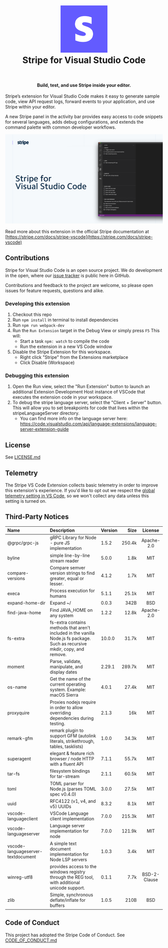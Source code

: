 <h1 align="center">
  <br>
    <img src="https://github.com/stripe/vscode-stripe/blob/master/resources/logo.png?raw=true" alt="logo" width="150">
  <br>
  Stripe for Visual Studio Code
  <br>
  <br>
</h1>

<h4 align="center">Build, test, and use Stripe inside your editor.</h4>

Stripe’s extension for Visual Studio Code makes it easy to generate sample code, view API request logs, forward events to your application, and use Stripe within your editor.

A new Stripe panel in the activity bar provides easy access to code snippets for several languages, adds debug configurations, and extends the command palette with common developer workflows.

![Stripe](resources/extension.png)

Read more about this extension in the official Stripe documentation at [https://stripe.com/docs/stripe-vscode](https://stripe.com/docs/stripe-vscode)

## Contributions

Stripe for Visual Studio Code is an open source project. We do development in the open, where our [issue tracker](https://github.com/stripe/vscode-stripe/issues) is public here in GitHub.

Contributions and feedback to the project are welcome, so please open issues for feature requests, questions and alike.

### Developing this extension

1. Checkout this repo
1. Run `npm install` in terminal to install dependencies
1. Run `npm run webpack-dev`
1. Run the `Run Extension` target in the Debug View or simply press `F5` This will:
   - Start a task `npm: watch` to compile the code
   - Run the extension in a new VS Code window
1. Disable the Stripe Extension for this workspace.
   - Right click "Stripe" from the Extensions marketplace
   - Click Disable (Workspace)

### Debugging this extension

1. Open the Run view, select the "Run Extension" button to launch an additional Extension Development Host instance of VSCode that executes the extension code in your workspace.
1. To debug the stripe language server, select the "Client + Server" button. This will allow you to set breakpoints for code that lives within the stripeLanguageServer directory.
   - You can find more info on the language server here: https://code.visualstudio.com/api/language-extensions/language-server-extension-guide

## License

See [LICENSE.md](LICENSE.md)

## Telemetry

The Stripe VS Code Extension collects basic telemetry in order to improve this extension's experience. If you'd like to opt out we respect the [global telemetry setting in VS Code](https://code.visualstudio.com/docs/getstarted/telemetry), so we won't collect any data unless this setting is turned on.

## Third-Party Notices

| Name                               | Description                                                                                                                  | Version |   Size |    License   |
| :--------------------------------- | :--------------------------------------------------------------------------------------------------------------------------- | :------ | -----: | :----------: |
| @grpc/grpc-js                      | gRPC Library for Node - pure JS implementation                                                                               | 1.5.2   | 250.4k |  Apache-2.0  |
| byline                             | simple line-by-line stream reader                                                                                            | 5.0.0   |   1.8k |      MIT     |
| compare-versions                   | Compare semver version strings to find greater, equal or lesser.                                                             | 4.1.2   |   1.7k |      MIT     |
| execa                              | Process execution for humans                                                                                                 | 5.1.1   |  25.1k |      MIT     |
| expand-home-dir                    | Expand ~/                                                                                                                    | 0.0.3   |   342B |      BSD     |
| find-java-home                     | Find JAVA_HOME on any system                                                                                                 | 1.2.2   |  12.8k |  Apache-2.0  |
| fs-extra                           | fs-extra contains methods that aren't included in the vanilla Node.js fs package. Such as recursive mkdir, copy, and remove. | 10.0.0  |  31.7k |      MIT     |
| moment                             | Parse, validate, manipulate, and display dates                                                                               | 2.29.1  | 289.7k |      MIT     |
| os-name                            | Get the name of the current operating system. Example: macOS Sierra                                                          | 4.0.1   |  27.4k |      MIT     |
| proxyquire                         | Proxies nodejs require in order to allow overriding dependencies during testing.                                             | 2.1.3   |    16k |      MIT     |
| remark-gfm                         | remark plugin to support GFM (autolink literals, strikethrough, tables, tasklists)                                           | 1.0.0   |  34.3k |      MIT     |
| superagent                         | elegant & feature rich browser / node HTTP with a fluent API                                                                 | 7.1.1   |  55.7k |      MIT     |
| tar-fs                             | filesystem bindings for tar-stream                                                                                           | 2.1.1   |  60.5k |      MIT     |
| toml                               | TOML parser for Node.js (parses TOML spec v0.4.0)                                                                            | 3.0.0   |  27.5k |      MIT     |
| uuid                               | RFC4122 (v1, v4, and v5) UUIDs                                                                                               | 8.3.2   |   8.1k |      MIT     |
| vscode-languageclient              | VSCode Language client implementation                                                                                        | 7.0.0   | 215.3k |      MIT     |
| vscode-languageserver              | Language server implementation for node                                                                                      | 7.0.0   | 121.9k |      MIT     |
| vscode-languageserver-textdocument | A simple text document implementation for Node LSP servers                                                                   | 1.0.3   |   3.4k |      MIT     |
| winreg-utf8                        | provides access to the windows registry through the REG tool, with additional unicode support.                               | 0.1.1   |   7.7k | BSD-2-Clause |
| zlib                               | Simple, synchronous deflate/inflate for buffers                                                                              | 1.0.5   |   210B |      BSD     |

## Code of Conduct

This project has adopted the Stripe Code of Conduct. See [CODE_OF_CONDUCT.md](CODE_OF_CONDUCT.md)
